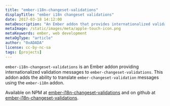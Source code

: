 ```yaml
---
title: "ember-i18n-changeset-validations"
displayTitle: "ember i18n changeset validations"
date: 2017-03-18 14:12:00
metaDescription: "An Ember addon that provides internationalized validation messages to ember-changeset-validations"
metaImage: /static/images/meta/apple-touch-icon.png
metaKeywords: ember, web development
metaOgType: "article"
author: "0xADADA"
license: cc-by-nc-sa
tags: [projects]
---
```



`ember-i18n-changeset-validations` is an Ember addon providing internationalized
validation messages to `ember-changeset-validations`. This addon adds the ability to translate
`ember-changeset-validation` messages using the `ember-i18n` addon. 

Available on NPM at 
[ember-i18n-changeset-validations](https://www.npmjs.com/package/ember-i18n-changeset-validations) and
on github at [ember-i18n-changeset-validations](https://github.com/mirai-audio/ember-i18n-changeset-validations).
